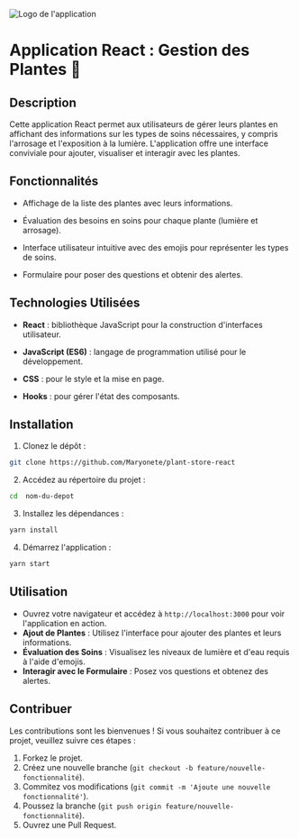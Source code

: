 ![Logo de l'application](src/assets/logos/nom_du_logo.png)

# Application React : Gestion des Plantes 🌱

## Description

Cette application React permet aux utilisateurs de gérer leurs plantes en affichant des informations sur les types de soins nécessaires, y compris l'arrosage et l'exposition à la lumière. L'application offre une interface conviviale pour ajouter, visualiser et interagir avec les plantes.

## Fonctionnalités

- Affichage de la liste des plantes avec leurs informations.

- Évaluation des besoins en soins pour chaque plante (lumière et arrosage).

- Interface utilisateur intuitive avec des emojis pour représenter les types de soins.

- Formulaire pour poser des questions et obtenir des alertes.

## Technologies Utilisées

- **React** : bibliothèque JavaScript pour la construction d'interfaces utilisateur.

- **JavaScript (ES6)** : langage de programmation utilisé pour le développement.

- **CSS** : pour le style et la mise en page.

- **Hooks** : pour gérer l'état des composants.

## Installation

1. Clonez le dépôt :

```bash
git clone https://github.com/Maryonete/plant-store-react
```

2. Accédez au répertoire du projet :

```bash
cd  nom-du-depot
```

3. Installez les dépendances :

```bash
yarn install
```

4. Démarrez l'application :

```bash
yarn start
```

## Utilisation

- Ouvrez votre navigateur et accédez à `http://localhost:3000` pour voir l'application en action.
- **Ajout de Plantes** : Utilisez l'interface pour ajouter des plantes et leurs informations.
- **Évaluation des Soins** : Visualisez les niveaux de lumière et d'eau requis à l'aide d'emojis.
- **Interagir avec le Formulaire** : Posez vos questions et obtenez des alertes.

## Contribuer

Les contributions sont les bienvenues ! Si vous souhaitez contribuer à ce projet, veuillez suivre ces étapes :

1.  Forkez le projet.
2.  Créez une nouvelle branche (`git checkout -b feature/nouvelle-fonctionnalité`).
3.  Commitez vos modifications (`git commit -m 'Ajoute une nouvelle fonctionnalité'`).
4.  Poussez la branche (`git push origin feature/nouvelle-fonctionnalité`).
5.  Ouvrez une Pull Request.
